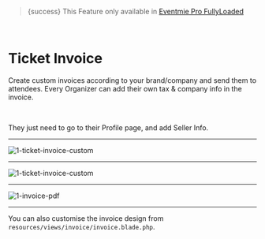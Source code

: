 > {success} This Feature only available in [Eventmie Pro FullyLoaded](https://classiebit.com/eventmie-pro-fullyloaded)

<br>

# Ticket Invoice

Create custom invoices according to your brand/company and send them to attendees. Every Organizer can add their own tax & company info in the invoice.

<br>

They just need to go to their Profile page, and add Seller Info.

---

![1-ticket-invoice-custom](https://eventmie-pro-docs.classiebit.com//images/fullyloaded/1-ticket-invoice-custom.png "1-ticket-invoice-custom")

---

![1-ticket-invoice-custom](https://eventmie-pro-docs.classiebit.com//images/fullyloaded/1-ticket-invoice-custom.png "1-ticket-invoice-custom")

---

![1-invoice-pdf](https://eventmie-pro-docs.classiebit.com//images/v2/EventmieProFullyLoadedV2.0/1-invoice-pdf.png "1-invoice-pdf")

---

You can also customise the invoice design from `resources/views/invoice/invoice.blade.php`.
